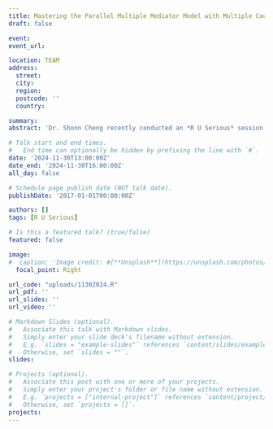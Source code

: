 ```yaml
---
title: Mastering the Parallel Multiple Mediator Model with Multiple Causal Antecedents with PROCESS Macro
draft: false

event: 
event_url:

location: TEAM
address:
  street: 
  city: 
  region: 
  postcode: ''
  country: 

summary:
abstract: 'Dr. Shonn Cheng recently conducted an *R U Serious* session for META Lab members via Teams, focusing on advanced mediation analysis techniques. This hands-on workshop covered parallel multiple mediator models with multiple causal antecedents, emphasizing the setup and interpretation of the C matrix. Dr. Cheng guided members through the process of analyzing complex mediation pathways, calculating multiple indirect effects, and presenting findings clearly and effectively. The session equipped participants with practical tools to apply these advanced methods in their research and academic writing.'

# Talk start and end times.
#   End time can optionally be hidden by prefixing the line with `#`.
date: '2024-11-30T13:00:00Z'
date_end: '2024-11-30T16:00:00Z'
all_day: false

# Schedule page publish date (NOT talk date).
publishDate: '2017-01-01T00:00:00Z'

authors: []
tags: [R U Serious]

# Is this a featured talk? (true/false)
featured: false

image:
#  caption: 'Image credit: #[**Unsplash**](https://unsplash.com/photos/bzdhc5b3Bxs)'
  focal_point: Right

url_code: "uploads/11302024.R"
url_pdf: ''
url_slides: ''
url_video: ''

# Markdown Slides (optional).
#   Associate this talk with Markdown slides.
#   Simply enter your slide deck's filename without extension.
#   E.g. `slides = "example-slides"` references `content/slides/example-slides.md`.
#   Otherwise, set `slides = ""`.
slides:

# Projects (optional).
#   Associate this post with one or more of your projects.
#   Simply enter your project's folder or file name without extension.
#   E.g. `projects = ["internal-project"]` references `content/project/deep-learning/index.md`.
#   Otherwise, set `projects = []`.
projects:
---
```


